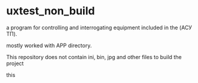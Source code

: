 # uxtest_non_build
a program for controlling and interrogating equipment included in the (АСУ ТП).

mostly worked with APP directory. 

This repository does not contain ini, bin, jpg and other files to build the project

this 
